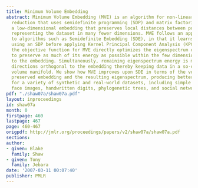 ```yaml
---
title: Minimum Volume Embedding
abstract: Minimum Volume Embedding (MVE) is an algorithm for non-linear dimensionality
  reduction that uses semidefinite programming (SDP) and matrix factorization to find
  a low-dimensional embedding that preserves local distances between points while
  representing the dataset in many fewer dimensions. MVE follows an approach similar
  to algorithms such as Semidefinite Embedding (SDE), in that it learns a kernel matrix
  using an SDP before applying Kernel Principal Component Analysis (KPCA). However,
  the objective function for MVE directly optimizes the eigenspectrum of the data
  to preserve as much of its energy as possible within the few dimensions available
  to the embedding. Simultaneously, remaining eigenspectrum energy is minimized in
  directions orthogonal to the embedding thereby keeping data in a so-called minimum
  volume manifold. We show how MVE improves upon SDE in terms of the volume of the
  preserved embedding and the resulting eigenspectrum, producing better visualizations
  for a variety of synthetic and real-world datasets, including simple toy examples,
  face images, handwritten digits, phylogenetic trees, and social networks.
pdf: "./shaw07a/shaw07a.pdf"
layout: inproceedings
id: shaw07a
month: 0
firstpage: 460
lastpage: 467
page: 460-467
origpdf: http://jmlr.org/proceedings/papers/v2/shaw07a/shaw07a.pdf
sections: 
author:
- given: Blake
  family: Shaw
- given: Tony
  family: Jebara
date: '2007-03-11 00:07:40'
publisher: PMLR
---
```

